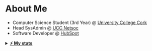 # About Me

- Computer Science Student (3rd Year) @ [University College Cork](https://www.ucc.ie/en/discover/)
- Head SysAdmin @ [UCC Netsoc](https://github.com/UCCNetsoc/)
- Software Developer @ [HubSpot](http://product.hubspot.com/)

<details>
  <summary>
    <u>
      <b>&#x26A1 My stats</b>
    </u>
  </summary>
  <a href="https://github.com/ReeceDonovan">
    <img align="center" src="./github-metrics.svg" alt="Reece's github stats">
  </a>
</details>
